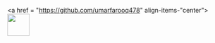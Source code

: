 <!--![Image](https://avatars.githubusercontent.com/u/94343225?v=4)-->
<a href = "https://github.com/umarfarooq478" align-items-"center">
  <img src="https://images.weserv.nl/?url=avatars.githubusercontent.com/u/94343225?v=4&h=300&w=300&fit=cover&mask=circle&maxage=7d" width="50" height="50"></img>
</a>

